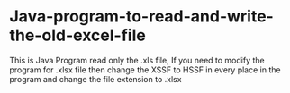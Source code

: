 # Java-program-to-read-and-write-the-old-excel-file

This is Java Program read only the .xls file, If you need to modify the program for .xlsx file then change the XSSF to HSSF in every place in the program and change the file extension to .xlsx
